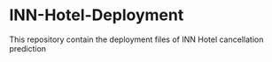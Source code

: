 # INN-Hotel-Deployment
This repository contain the deployment files of INN Hotel cancellation prediction
